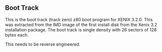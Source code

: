 ## Boot Track

This is the boot track (track zero) z80 boot program for XENIX 3.2.0.  This was extracted from the IMD image of the first install disk from the Xenix 3.2 installation package.  The boot track is single density with 26 sectors of 128 bytes each.

This needs to be reverse engineered.
